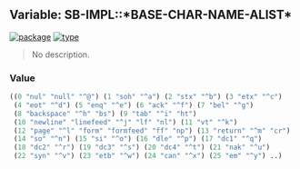 ## Variable: SB-IMPL::\*BASE-CHAR-NAME-ALIST\*
[![package](https://img.shields.io/badge/Package-SB--IMPL-5f9ea0.svg?style=social&colorA=999999)](../) [![type](https://img.shields.io/badge/Type-Variable-5f9ea0.svg?style=social&colorA=999999)](../#variable) 

> No description.

### Value
```cl
((0 "nul" "null" "^@") (1 "soh" "^a") (2 "stx" "^b") (3 "etx" "^c")
 (4 "eot" "^d") (5 "enq" "^e") (6 "ack" "^f") (7 "bel" "^g")
 (8 "backspace" "^h" "bs") (9 "tab" "^i" "ht")
 (10 "newline" "linefeed" "^j" "lf" "nl") (11 "vt" "^k")
 (12 "page" "^l" "form" "formfeed" "ff" "np") (13 "return" "^m" "cr")
 (14 "so" "^n") (15 "si" "^o") (16 "dle" "^p") (17 "dc1" "^q")
 (18 "dc2" "^r") (19 "dc3" "^s") (20 "dc4" "^t") (21 "nak" "^u")
 (22 "syn" "^v") (23 "etb" "^w") (24 "can" "^x") (25 "em" "^y") ..)
```
